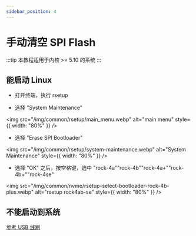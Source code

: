 ```yaml
---
sidebar_position: 4
---
```


# 手动清空 SPI Flash

:::tip
本教程适用于内核 >= 5.10 的系统
:::

## 能启动 Linux

- 打开终端，执行 rsetup

- 选择 "System Maintenance"

<img src="/img/common/rsetup/main_menu.webp" alt="main menu" style={{ width: "80%" }} />

- 选择 "Erase SPI Bootloader"

<img src="/img/common/rsetup/system-maintenance.webp" alt="System Maintenance" style={{ width: "80%" }} />

- 选择 "OK" 之后，按空格键，选中 "rock-4a""rock-4b""rock-4a+""rock-4b+""rock-4se"

<img src="/img/common/nvme/rsetup-select-bootloader-rock-4b-plus.webp" alt="rsetup rock4ab-se" style={{ width: "80%" }} />

## 不能启动到系统

[参考 USB 线刷](/rock4/rock4ab-se/low-level-dev/maskrom)

